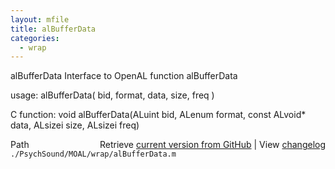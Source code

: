 ```yaml
---
layout: mfile
title: alBufferData
categories:
  - wrap
---
```


alBufferData  Interface to OpenAL function alBufferData

usage:  alBufferData\( bid, format, data, size, freq \)

C function:  void alBufferData\(ALuint bid, ALenum format, const ALvoid\* data, ALsizei size, ALsizei freq\)


<div class="code_header" style="text-align:right;">
  <span style="float:left;">Path&nbsp;&nbsp;</span> <span class="counter">Retrieve <a href=
  "https://raw.github.com/Psychtoolbox-3/Psychtoolbox-3/beta/./PsychSound/MOAL/wrap/alBufferData.m">current version from GitHub</a> | View <a href=
  "https://github.com/Psychtoolbox-3/Psychtoolbox-3/commits/beta/./PsychSound/MOAL/wrap/alBufferData.m">changelog</a></span>
</div>
<div class="code">
  <code>./PsychSound/MOAL/wrap/alBufferData.m</code>
</div>
